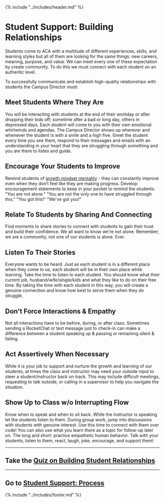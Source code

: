 {% include "../includes/header.md" %}

# Student Support: Building Relationships

Students come to ACA with a multitude of different experiences, skills, and learning styles but all of them are looking for the same things: new careers, meaning, purpose, and value. We can meet every one of these expectation by create community. To do this we must connect with each student on an authentic level.

To successfully communicate and establish high-quality relationships with students the Campus Director must:

## Meet Students Where They Are

You will be interacting with students at the end of their workday or after dropping their kids off; sometime after a bad or long day, others in depressed days. Each student will come to you with their own emotional whirlwinds and agendas. The Campus Director shows up wherever and whenever the student is with a smile and a high five. Greet the student every time you see them, respond to their messages and emails with an understanding in your heart that they are struggling through something and you are there to listen and guide.

## Encourage Your Students to Improve

Remind students of [growth mindset mentality](https://youtu.be/hiiEeMN7vbQ) - they can constantly improve even when they don’t feel like they are making progress. Develop encouragement statements to keep in your pocket to remind the students: "You are not alone." "You are not the only one to have struggled through this." "You got this!" "We've got you!"

## Relate To Students by Sharing And Connecting

Find moments to share stories to connect with students to gain their trust and build their confidence. We all want to know we're not alone. Remember, we are a community, not one of our students is alone. Ever.

## Listen To Their Stories

Everyone wants to be heard. Just as each student is in a different place when they come to us, each student will be in their own place while learning. Take the time to listen to each student. You should know what their current job, husband/wife/single/kids and what they like to do on their free time. By taking the time with each student in this way, you will create a genuine connection and know how best to serve them when they do struggle.

## Don't Force Interactions & Empathy

Not all interactions have to be before, during, or after class. Sometimes sending a RocketChat or text message just to check-in can make a difference between a student speaking up & passing or remaining silent & failing.

## Act Assertively When Necessary

While it is your job to support and nurture the growth and learning of our students, at times the class and instructor may need your outside input to steer a student/instructor back on track. This may include difficult meetings, requesting to talk outside, or calling in a supervisor to help you navigate the situation.

## Show Up to Class w/o Interrupting Flow

Know when to speak and when to sit back. While the instructor is speaking let the students listen to them. During group work, jump into discussions with students with genuine interest. Use this time to connect with them over code! You can also use what you learn there as a topic for follow-up later on. The long and short: practice empathetic human behavior. Talk with your students, listen to them, react, laugh, joke, encourage, and support them!

*****

<!-- @TODO @DANIEL -->
## Take the [Quiz on Building Student Relationships]()

*****

## Go to [Student Support: Process](../steps/studentSupportProcess.md)

{% include "../includes/footer.md" %}
